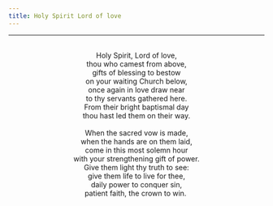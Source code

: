 ```yaml
---
title: Holy Spirit Lord of love
---
```


---
<center>
<br/>
Holy Spirit, Lord of love, <br/>
thou who camest from above,<br/>
gifts of blessing to bestow <br/>
on your waiting Church below,<br/>
once again in love draw near <br/>
to thy servants gathered here.<br/>
From their bright baptismal day <br/>
thou hast led them on their way.<br/>
<br/>
When the sacred vow is made, <br/>
when the hands are on them laid,<br/>
come in this most solemn hour <br/>
with your strengthening gift of power.<br/>
Give them light thy truth to see: <br/>
give them life to live for thee,<br/>
daily power to conquer sin,<br/>
patient faith, the crown to win.  <br/>

</center>